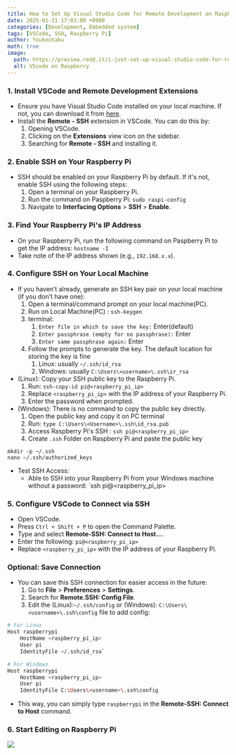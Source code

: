 ```yaml
---
title: How to Set Up Visual Studio Code for Remote Development on Raspberry Pi via SSH
date: 2025-01-31 17:03:00 +0900
categories: [Development, Embedded system]
tags: [VSCode, SSH, Raspberry Pi]
author: Youkoutaku
math: true
image:
  path: https://preview.redd.it/i-just-set-up-visual-studio-code-for-remote-development-on-v0-ieh7oacw9bge1.png?width=640&crop=smart&auto=webp&s=93192dc0f9df66059316a00358c91303cde7c64a
  alt: VScode on Raspberry
---
```



### 1. **Install VSCode and Remote Development Extensions**

- Ensure you have Visual Studio Code installed on your local machine. If not, you can download it from [here](https://code.visualstudio.com/).
- Install the **Remote - SSH** extension in VSCode. You can do this by:
    1. Opening VSCode.
    2. Clicking on the **Extensions** view icon on the sidebar.
    3. Searching for **Remote - SSH** and installing it.

### 2. **Enable SSH on Your Raspberry Pi**
- SSH should be enabled on your Raspberry Pi by default. If it's not, enable SSH using the following steps:
    1. Open a terminal on your Raspberry Pi.
    2. Run the command on Paspberry Pi:
        `sudo raspi-config`
    3. Navigate to **Interfacing Options** > **SSH** > **Enable**.

### 3. **Find Your Raspberry Pi's IP Address**
- On your Raspberry Pi, run the following command on Paspberry Pi to get the IP address:
    `hostname -I`
- Take note of the IP address shown (e.g., `192.168.x.x`).

### 4. **Configure SSH on Your Local Machine**
- If you haven’t already, generate an SSH key pair on your local machine (if you don’t have one):
    1. Open a terminal/command prompt on your local machine(PC).
    2. Run on Local Machine(PC) :
        `ssh-keygen`
	3. terminal: 
		1. `Enter file in which to save the key:` Enter(default)
	    1. `Enter passphrase (empty for no passphrase):` Enter
	    2. `Enter same passphrase again:` Enter
    1. Follow the prompts to generate the key. The default location for storing the key is fine
	    1. Linux: usually `~/.ssh/id_rsa`
	    2. Windows: usually `C:\Users\<username>\.ssh\ir_rsa`
- (Linux): Copy your SSH public key to the Raspberry Pi.
    1. Run:
        `ssh-copy-id pi@<raspberry_pi_ip>`
    2. Replace `<raspberry_pi_ip>` with the IP address of your Raspberry Pi.
    3. Enter the password when prompted.
- (Windows): There is no command to copy the public key directly.
	1. Open the public key and copy it on PC terminal
	2. Run: 
		`type C:\Users\<Username>\.ssh\id_rsa.pub`
	3. Access Raspberry Pi's SSH :
		`ssh pi@<raspberry_pi_ip>`
	4. Create `.ssh` Folder on Raspberry Pi and paste the public key

```shell
mkdir -p ~/.ssh
nano ~/.ssh/authorized_keys
```

- Test SSH Access:
	- Able to SSH into your Raspberry Pi from your Windows machine without a password:
		`ssh pi@<raspberry_pi_ip>

### 5. **Configure VSCode to Connect via SSH**

- Open VSCode.
- Press `Ctrl + Shift + P` to open the Command Palette.
- Type and select **Remote-SSH: Connect to Host...**.
- Enter the following: `pi@<raspberry_pi_ip>`
- Replace `<raspberry_pi_ip>` with the IP address of your Raspberry Pi.



### Optional: **Save Connection**

- You can save this SSH connection for easier access in the future:
    1. Go to **File** > **Preferences** > **Settings**.
    2. Search for **Remote.SSH: Config File**.
    3. Edit the (Linux):`~/.ssh/config` or (Windows): `C:\Users\<username>\.ssh\config` file to add config:

```bash
# For Linux
Host raspberrypi
	HostName <raspberry_pi_ip>   
	User pi   
	IdentityFile ~/.ssh/id_rsa`
```
```bash
# For Windows
Host raspberrypi
	HostName <raspberry_pi_ip>   
	User pi   
	IdentityFile C:\Users\<username>\.ssh\config
```

- This way, you can simply type `raspberrypi` in the **Remote-SSH: Connect to Host** command.

### 6. **Start Editing on Raspberry Pi**

![](https://preview.redd.it/i-just-set-up-visual-studio-code-for-remote-development-on-v0-ieh7oacw9bge1.png?width=640&crop=smart&auto=webp&s=93192dc0f9df66059316a00358c91303cde7c64a)